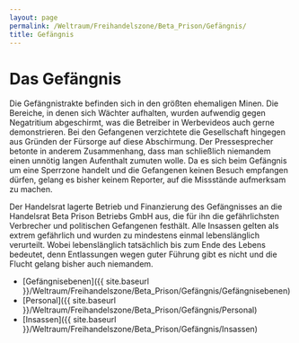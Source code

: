 ```yaml
---
layout: page
permalink: /Weltraum/Freihandelszone/Beta_Prison/Gefängnis/
title: Gefängnis
---
```


# Das Gefängnis

Die Gefängnistrakte befinden sich in den größten ehemaligen Minen. Die Bereiche, in denen sich Wächter aufhalten, wurden aufwendig gegen Negatritium abgeschirmt, was die Betreiber in Werbevideos auch gerne demonstrieren. Bei den Gefangenen verzichtete die Gesellschaft hingegen aus Gründen der Fürsorge auf diese Abschirmung. Der Pressesprecher betonte in anderem Zusammenhang, dass man schließlich niemandem einen unnötig langen Aufenthalt zumuten wolle. Da es sich beim Gefängnis um eine Sperrzone handelt und die Gefangenen keinen Besuch empfangen dürfen, gelang es bisher keinem Reporter, auf die Missstände aufmerksam zu machen.

Der Handelsrat lagerte Betrieb und Finanzierung des Gefängnisses an die Handelsrat Beta Prison Betriebs GmbH aus, die für ihn die gefährlichsten Verbrecher und politischen Gefangenen festhält. Alle Insassen gelten als extrem gefährlich und wurden zu mindestens einmal lebenslänglich verurteilt. Wobei lebenslänglich tatsächlich bis zum Ende des Lebens bedeutet, denn Entlassungen wegen guter Führung gibt es nicht und die Flucht gelang bisher auch niemandem.

- [Gefängnisebenen]({{ site.baseurl }}/Weltraum/Freihandelszone/Beta_Prison/Gefängnis/Gefängnisebenen)
- [Personal]({{ site.baseurl }}/Weltraum/Freihandelszone/Beta_Prison/Gefängnis/Personal)
- [Insassen]({{ site.baseurl }}/Weltraum/Freihandelszone/Beta_Prison/Gefängnis/Insassen)
